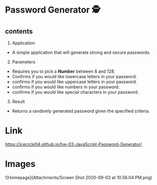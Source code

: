 # Password Generator :detective:

## contents

1. Application

- A simple application that will generate strong and secure passwords.

2. Parameters

- Requires you to pick a **Number** between 8 and 128.
- Confirms if you would like lowercase letters in your password.
- confirms if you would like uppercase letters in your password.
- confirms if you would like numbers in your password.
- confirms if you would like special characters in your password.

3. Result

- Returns a randomly generated password given the specified criteria.

# Link

https://icecicle04.github.io/hw-03-JavaScript-Password-Generator/

# Images

![Homepage](Attachments/Screen Shot 2020-09-03 at 10.56.04 PM.png)
